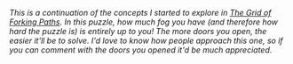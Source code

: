 *This is a continuation of the concepts I started to explore in [The Grid of Forking Paths](https://logic-masters.de/Raetselportal/Raetsel/zeigen.php?id=000LE5). In this puzzle, how much fog you have (and therefore how hard the puzzle is) is entirely up to you! The more doors you open, the easier it'll be to solve. I'd love to know how people approach this one, so if you can comment with the doors you opened it'd be much appreciated.*